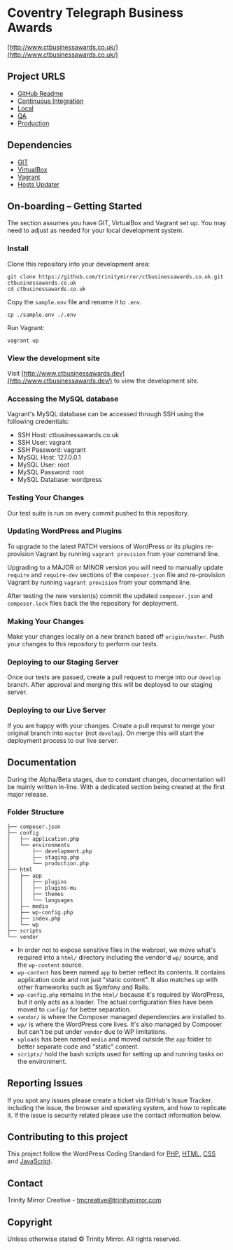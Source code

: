 # Coventry Telegraph Business Awards
[http://www.ctbusinessawards.co.uk/](http://www.ctbusinessawards.co.uk/)

## Project URLS

- [GitHub Readme](https://github.com/trinitymirror/ctbusinessawards.co.uk/blob/master/README.md)
- [Continuous Integration](https://codeship.com/projects/132741/)
- [Local](http://www.ctbusinessawards.dev/)
- [QA](http://beta.ctbusinessawards.co.uk)
- [Production](http://www.ctbusinessawards.co.uk)

## Dependencies

- [GIT](https://git-scm.com/downloads)
- [VirtualBox](https://www.virtualbox.org/)
- [Vagrant](https://www.vagrantup.com/downloads.html)
 - [Hosts Updater](https://github.com/cogitatio/vagrant-hostsupdater)


## On-boarding – Getting Started

The section assumes you have GIT, VirtualBox and Vagrant set up. You may need to adjust as needed for your local development system.

### Install

Clone this repository into your development area:

```
git clone https://github.com/trinitymirror/ctbusinessawards.co.uk.git ctbusinessawards.co.uk
cd ctbusinessawards.co.uk
```

Copy the `sample.env` file and rename it to `.env`.

```
cp ./sample.env ./.env
```

Run Vagrant:

```
vagrant up
```

### View the development site

Visit [http://www.ctbusinessawards.dev](http://www.ctbusinessawards.dev/) to view the development site.

### Accessing the MySQL database

Vagrant's MySQL database can be accessed through SSH using the following credentials:

- SSH Host: ctbusinessawards.co.uk
- SSH User: vagrant
- SSH Password: vagrant
- MySQL Host: 127.0.0.1
- MySQL User: root
- MySQL Password: root
- MySQL Database: wordpress

### Testing Your Changes

Our test suite is run on every commit pushed to this repository.

### Updating WordPress and Plugins

To upgrade to the latest PATCH versions of WordPress or its plugins re-provision Vagrant by running `vagrant provision` from your command line.

Upgrading to a MAJOR or MINOR version you will need to manually update `require` and `require-dev` sections of the `composer.json` file and re-provision Vagrant by running `vagrant provision` from your command line.

After testing the new version(s) commit the updated `composer.json` and `composer.lock` files back the the repository for deployment.

### Making Your Changes

Make your changes locally on a new branch based off `origin/master`. Push your changes to this repository to perform our tests.

### Deploying to our Staging Server

Once our tests are passed, create a pull request to merge into our `develop` branch. After approval and merging this will be deployed to our staging server.

### Deploying to our Live Server

If you are happy with your changes. Create a pull request to merge your original branch into `master` (not `develop`). On merge this will start the deployment process to our live server.

## Documentation

During the Alpha/Beta stages, due to constant changes, documentation will be mainly written in-line. With a dedicated section being created at the first major release.

### Folder Structure

```
├── composer.json
├── config
│   ├── application.php
│   └── environments
│       ├── development.php
│       ├── staging.php
│       └── production.php
├── html
│   ├── app
│   │   ├── plugins
│   │   ├── plugins-mu
│   │   ├── themes
│   │   └── languages
│   ├── media
│   ├── wp-config.php
│   ├── index.php
│   └── wp
├── scripts
└── vendor
```

- In order not to expose sensitive files in the webroot, we move what's required into a `html/` directory including the vendor'd `wp/` source, and the `wp-content` source.
- `wp-content` has been named `app` to better reflect its contents. It contains application code and not just "static content". It also matches up with other frameworks such as Symfony and Rails.
- `wp-config.php` remains in the `html/` because it's required by WordPress, but it only acts as a loader. The actual configuration files have been moved to `config/` for better separation.
- `vendor/` is where the Composer managed dependencies are installed to.
- `wp/` is where the WordPress core lives. It's also managed by Composer but can't be put under `vendor` due to WP limitations.
- `uploads` has been named `media` and moved outside the `app` folder to better separate code and "static" content.
- `scripts/` hold the bash scripts used for setting up and running tasks on the environment.

## Reporting Issues

If you spot any issues please create a ticket via GitHub's Issue Tracker. including the issue, the browser and operating system, and how to replicate it. If the issue is security related please use the contact information below.

## Contributing to this project

This project follow the WordPress Coding Standard for [PHP](https://make.wordpress.org/core/handbook/best-practices/coding-standards/php/), [HTML](https://make.wordpress.org/core/handbook/best-practices/coding-standards/html/), [CSS](https://make.wordpress.org/core/handbook/best-practices/coding-standards/css/) and [JavaScript](https://make.wordpress.org/core/handbook/best-practices/coding-standards/javascript/).

## Contact

Trinity Mirror Creative - [tmcreative@trinitymirror.com](tmcreative@trinitymirror.com)

## Copyright

Unless otherwise stated © Trinity Mirror. All rights reserved.
